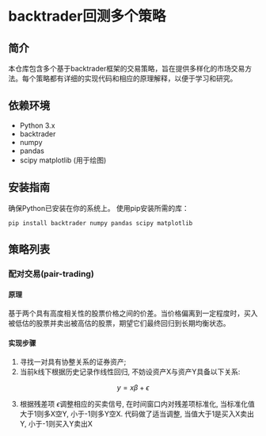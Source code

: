 # backtrader回测多个策略
## 简介
本仓库包含多个基于backtrader框架的交易策略，旨在提供多样化的市场交易方法。每个策略都有详细的实现代码和相应的原理解释，以便于学习和研究。

## 依赖环境
- Python 3.x
- backtrader
- numpy
- pandas
- scipy
matplotlib (用于绘图)
## 安装指南
确保Python已安装在你的系统上。
使用pip安装所需的库：
```
pip install backtrader numpy pandas scipy matplotlib
```
## 策略列表
### 配对交易(pair-trading)
#### 原理
基于两个具有高度相关性的股票价格之间的价差。当价格偏离到一定程度时，买入被低估的股票并卖出被高估的股票，期望它们最终回归到长期均衡状态。
#### 实现步骤
1. 寻找一对具有协整关系的证券资产;
2. 当前k线下根据历史记录作线性回归, 不妨设资产X与资产Y具备以下关系:

$$y=x\beta+\epsilon$$

3. 根据残差项
$\epsilon$调整相应的买卖信号, 在时间窗口内对残差项标准化, 当标准化值大于1则多X空Y, 小于-1则多Y空X. 代码做了适当调整, 当值大于1是买入X卖出Y, 小于-1则买入Y卖出X
